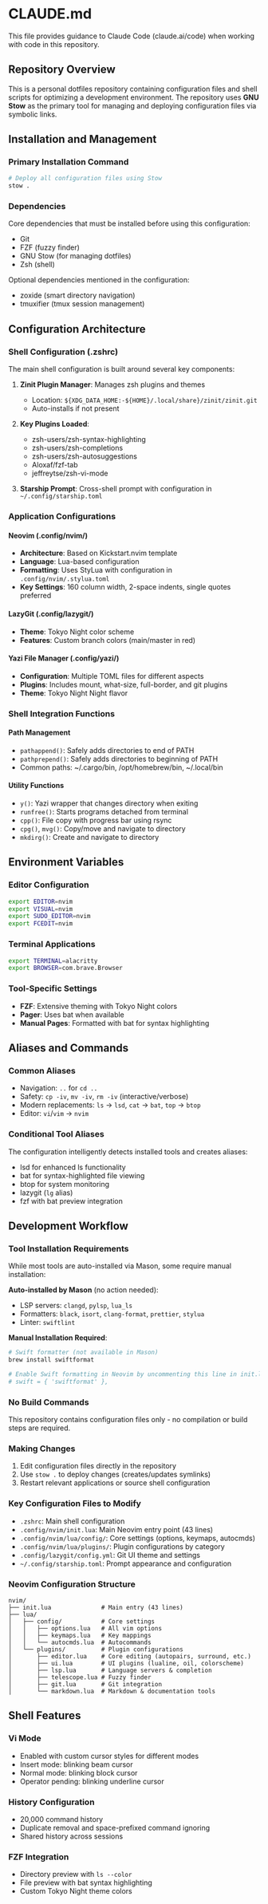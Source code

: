 # CLAUDE.md

This file provides guidance to Claude Code (claude.ai/code) when working with code in this repository.

## Repository Overview

This is a personal dotfiles repository containing configuration files and shell scripts for optimizing a development environment. The repository uses **GNU Stow** as the primary tool for managing and deploying configuration files via symbolic links.

## Installation and Management

### Primary Installation Command
```bash
# Deploy all configuration files using Stow
stow .
```

### Dependencies
Core dependencies that must be installed before using this configuration:
- Git
- FZF (fuzzy finder)
- GNU Stow (for managing dotfiles)
- Zsh (shell)

Optional dependencies mentioned in the configuration:
- zoxide (smart directory navigation)
- tmuxifier (tmux session management)

## Configuration Architecture

### Shell Configuration (.zshrc)
The main shell configuration is built around several key components:

1. **Zinit Plugin Manager**: Manages zsh plugins and themes
   - Location: `${XDG_DATA_HOME:-${HOME}/.local/share}/zinit/zinit.git`
   - Auto-installs if not present

2. **Key Plugins Loaded**:
   - zsh-users/zsh-syntax-highlighting
   - zsh-users/zsh-completions
   - zsh-users/zsh-autosuggestions
   - Aloxaf/fzf-tab
   - jeffreytse/zsh-vi-mode

3. **Starship Prompt**: Cross-shell prompt with configuration in `~/.config/starship.toml`

### Application Configurations

#### Neovim (.config/nvim/)
- **Architecture**: Based on Kickstart.nvim template
- **Language**: Lua-based configuration
- **Formatting**: Uses StyLua with configuration in `.config/nvim/.stylua.toml`
- **Key Settings**: 160 column width, 2-space indents, single quotes preferred

#### LazyGit (.config/lazygit/)
- **Theme**: Tokyo Night color scheme
- **Features**: Custom branch colors (main/master in red)

#### Yazi File Manager (.config/yazi/)
- **Configuration**: Multiple TOML files for different aspects
- **Plugins**: Includes mount, what-size, full-border, and git plugins
- **Theme**: Tokyo Night Night flavor

### Shell Integration Functions

#### Path Management
- `pathappend()`: Safely adds directories to end of PATH
- `pathprepend()`: Safely adds directories to beginning of PATH
- Common paths: ~/.cargo/bin, /opt/homebrew/bin, ~/.local/bin

#### Utility Functions
- `y()`: Yazi wrapper that changes directory when exiting
- `runfree()`: Starts programs detached from terminal
- `cpp()`: File copy with progress bar using rsync
- `cpg()`, `mvg()`: Copy/move and navigate to directory
- `mkdirg()`: Create and navigate to directory

## Environment Variables

### Editor Configuration
```bash
export EDITOR=nvim
export VISUAL=nvim
export SUDO_EDITOR=nvim
export FCEDIT=nvim
```

### Terminal Applications
```bash
export TERMINAL=alacritty
export BROWSER=com.brave.Browser
```

### Tool-Specific Settings
- **FZF**: Extensive theming with Tokyo Night colors
- **Pager**: Uses bat when available
- **Manual Pages**: Formatted with bat for syntax highlighting

## Aliases and Commands

### Common Aliases
- Navigation: `..` for `cd ..`
- Safety: `cp -iv`, `mv -iv`, `rm -iv` (interactive/verbose)
- Modern replacements: `ls` → `lsd`, `cat` → `bat`, `top` → `btop`
- Editor: `vi`/`vim` → `nvim`

### Conditional Tool Aliases
The configuration intelligently detects installed tools and creates aliases:
- lsd for enhanced ls functionality
- bat for syntax-highlighted file viewing
- btop for system monitoring
- lazygit (`lg` alias)
- fzf with bat preview integration

## Development Workflow

### Tool Installation Requirements
While most tools are auto-installed via Mason, some require manual installation:

**Auto-installed by Mason** (no action needed):
- LSP servers: `clangd`, `pylsp`, `lua_ls`
- Formatters: `black`, `isort`, `clang-format`, `prettier`, `stylua`
- Linter: `swiftlint`

**Manual Installation Required**:
```bash
# Swift formatter (not available in Mason)
brew install swiftformat

# Enable Swift formatting in Neovim by uncommenting this line in init.lua:
# swift = { 'swiftformat' },
```

### No Build Commands
This repository contains configuration files only - no compilation or build steps are required.

### Making Changes
1. Edit configuration files directly in the repository
2. Use `stow .` to deploy changes (creates/updates symlinks)
3. Restart relevant applications or source shell configuration

### Key Configuration Files to Modify
- `.zshrc`: Main shell configuration
- `.config/nvim/init.lua`: Main Neovim entry point (43 lines)
- `.config/nvim/lua/config/`: Core settings (options, keymaps, autocmds)
- `.config/nvim/lua/plugins/`: Plugin configurations by category
- `.config/lazygit/config.yml`: Git UI theme and settings
- `~/.config/starship.toml`: Prompt appearance and configuration

### Neovim Configuration Structure
```
nvim/
├── init.lua              # Main entry (43 lines)
├── lua/
│   ├── config/           # Core settings
│   │   ├── options.lua   # All vim options
│   │   ├── keymaps.lua   # Key mappings
│   │   └── autocmds.lua  # Autocommands
│   └── plugins/          # Plugin configurations
│       ├── editor.lua    # Core editing (autopairs, surround, etc.)
│       ├── ui.lua        # UI plugins (lualine, oil, colorscheme)
│       ├── lsp.lua       # Language servers & completion
│       ├── telescope.lua # Fuzzy finder
│       ├── git.lua       # Git integration
│       └── markdown.lua  # Markdown & documentation tools
```

## Shell Features

### Vi Mode
- Enabled with custom cursor styles for different modes
- Insert mode: blinking beam cursor
- Normal mode: blinking block cursor
- Operator pending: blinking underline cursor

### History Configuration
- 20,000 command history
- Duplicate removal and space-prefixed command ignoring
- Shared history across sessions

### FZF Integration
- Directory preview with `ls --color`
- File preview with bat syntax highlighting
- Custom Tokyo Night theme colors